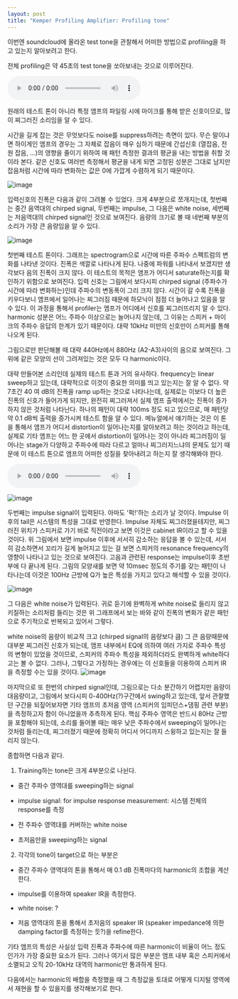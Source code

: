 ```yaml
---
layout: post
title: "Kemper Profiling Amplifier: Profiling tone"
---
```



이번엔 soundcloud에 올라온 test tone을 관찰해서 어떠한 방법으로 profiling을 하고 있는지 알아보려고 한다.




전체 profiling은 약 45초의 test tone을 쏘아보내는 것으로 이루어진다.







<audio src="/assets/images/c1d200a26167f57fcff8c75a4c824f88.mp3" controls preload></audio>





원래의 테스트 톤이 아니라 특정 앰프의 파일링 시에 마이크를 통해 받은 신호이므로, 많이 찌그러진 소리임을 알 수 있다.




시간을 길게 잡는 것은 무엇보다도 noise를 suppress하려는 측면이 있다. 무슨 말이냐면 하이게인 앰프의 경우는 그 자체로 잡음이 매우 심하기 때문에 간섭신호 (열잡음, 전원 잡음, ...)의 영향을 줄이기 위하여 매 패턴 측정한 결과의 평균을 내는 방법을 취할 것이라 본다. 같은 신호도 여러번 측정해서 평균을 내게 되면 고정된 성분은 그대로 남지만 잡음처럼 시간에 따라 변화하는 값은 0에 가깝게 수렴하게 되기 때문이다.






![image](/assets/images/920dea7c8f79a6ed32d4bbc9241e6a2a.png)

입력신호의 진폭은 다음과 같이 그려볼 수 있었다. 크게 4부분으로 쪼개지는데, 첫번째는 중간 음역대의 chirped signal, 두번째는 impulse, 그 다음은 white noise, 세번째는 저음역대의 chirped signal인 것으로 보여진다. 음량의 크기로 볼 때 네번째 부분의 소리가 가장 큰 음량임을 알 수 있다. 

![image](/assets/images/d6d6301278b349289d534c3f7b0f0c1c.png)

첫번째 테스트 톤이다. 그래프는 spectrogram으로 시간에 따른 주파수 스펙트럼의 변화를 나타낸 것이다. 진폭은 색깔로 나타나게 된다. 나중에 파워를 나타내서 보겠지만 생각보다 음의 진폭이 크지 않다. 이 테스트의 목적은 앰프가 어디서 saturate하는지를 확인하기 위함으로 보여진다. 입력 신호는 그림에서 보다시피 chirped signal (주파수가 시간에 따라 변화하는)인데 주파수의 변동폭이 그리 크지 않다. 시간이 갈 수록 진폭을 키우다보니 앰프에서 일어나는 찌그러짐 때문에 하모닉이 점점 더 늘어나고 있음을 알 수 있다. 이 과정을 통해서 profiler는 앰프가 어디에서 신호를 찌그러뜨리지 알 수 있다. harmonic 성분은 어느 주파수 이상으로는 늘어나지 않는데, 그 이유는 스피커 + 마이크의 주파수 응답의 한계가 있기 때문이다. 대략 10kHz 미만의 신호만이 스피커를 통해 나오게 된다.




그림으로만 판단해볼 때 대략 440Hz에서 880Hz (A2-A3)사이의 음으로 보여진다. 그 위에 같은 모양의 선이 그려져있는 것은 모두 다 harmonic이다. 




대략 만들어본 소리인데 실제의 테스트 톤과 거의 유사하다. frequency는 linear sweep하고 있는데, 대략적으로 이것이 중요한 의미를 띄고 있는지는 잘 알 수 없다. 약 7초간 40 여 dB의 진폭을 ramp up하는 것으로 나타나는데, 실제로는 이보다 더 높은 진폭의 신호가 들어가게 되지만, 완전히 찌그러져서 실제 앰프 출력에서는 진폭이 증가하지 않은 것처럼 나타난다. 하나의 패턴이 대략 100ms 정도 되고 있으므로, 매 패턴당 약 0.1 dB씩 출력을 증가시켜 테스트 함을 알 수 있다. 메뉴얼에서 얘기하는 것은 이 톤을 통해서 앰프가 어디서 distortion이 일어나는지를 알아보려고 하는 것이라고 하는데, 실제로 기타 앰프는 어느 한 곳에서 distortion이 일어나는 것이 아니라 찌그러짐이 일어나는 stage가 다양하고 주파수에 따라 다르고 얼마나 찌그러지느냐의 문제도 있기 때문에 이 테스트 톤으로 앰프의 어떠한 성질을 찾아내려고 하는지 잘 생각해봐야 한다.







<audio src="/assets/images/1b24bcce5dbe5d464bd41872033f4bd2.mp3" controls preload></audio>










![image](/assets/images/a849001bb0b3b2af15ffc8b17e0fb5df.png)




두번째는 impulse signal이 입력된다. 아마도 '퍽!'하는 소리가 날 것이다. Impulse 이후의 tail은 시스템의 특성을 그대로 반영한다. Impulse 자체도 찌그러졌을테지만, 찌그러진 위치가 스피커로 가기 바로 직전이라고 보면 이것은 cabinet IR이라고 할 수 있을 것이다. 위 그림에서 보면 impulse 이후에 서서히 감소하는 응답을 볼 수 있는데, 서서히 감소하면서 꼬리가 길게 늘어지고 있는 걸 보면 스피커의 resonance frequency의 영향이 나타나고 있는 것으로 보여진다. 고음과 관련된 response는 impulse이후 초반부에 다 끝나게 된다. 그림의 모양새를 보면 약 10msec 정도의 주기를 갖는 패턴이 나타나는데 이것은 100Hz 근방에 Q가 높은 특성을 가지고 있다고 해석할 수 있을 것이다.




![image](/assets/images/4c0b58060efadf84ee9ade330a147e84.png)

그 다음은 white noise가 입력된다. 귀로 듣기에 완벽하게 white noise로 들리지 않고 키질하는 소리처럼 들리는 것은 위 그래프에서 보는 바와 같이 진폭의 변화가 같은 패턴으로 주기적으로 반복되고 있어서 그렇다. 




white noise의 음량이 비교적 크고 (chirped signal의 음량보다 큼) 그 큰 음량때문에 대부분 찌그러진 신호가 되는데, 앰프 내부에서 EQ에 의하여 여러 가지로 주파수 특성의 변형이 있었을 것이므로, 스피커의 주파수 특성을 제외하더라도 완벽하게 white하다고는 볼 수 없다. 그러나, 그렇다고 가정하는 경우에는 이 신호들을 이용하여 스피커 IR을 측정할 수는 있을 것이다.
![image](/assets/images/202c90ecbd225aba709c7ba74703b498.png)

마지막으로 또 한번의 chirped signal인데, 그림으로는 다소 분간하기 어렵지만 음량이 대음량이고, 그림에서 보다시피 0-400Hz(?)구간에서 swing하고 있는데, 앞서 관찰했던 구간을 되짚어보자면 기타 앰프의 초저음 영역 (스피커의 임피던스+댐핑 관련 부분)을 측정하고자 함이 아니었을까 추측하게 된다. 핵심 주파수 영역은 반드시 80Hz 근방을 포함해야 되는데, 소리를 들어볼 때는 매우 낮은 주파수에서 sweeping이 일어나는 것처럼 들리는데, 찌그러졌기 때문에 정확히 어디서 어디까지 스윙하고 있는지는 잘 들리지 않는다. 





종합하면 다음과 같다.




1) Training하는 tone은 크게 4부분으로 나뉜다. 

- 중간 주파수 영역대를 sweeping하는 signal

- impulse signal: for impulse response measurement: 시스템 전체의 response를 측정

- 전 주파수 영역대를 커버하는 white noise

- 초저음만을 sweeping하는 signal




2) 각각의 tone이 target으로 하는 부분은

- 중간 주파수 영역대의 톤을 통해서 매 0.1 dB 진폭마다의 harmonic의 조합을 계산한다. 

- impulse를 이용하여 speaker IR을 측정한다.

- white noise: ?

- 저음 영역대의 톤을 통해서 초저음의 speaker IR (speaker impedance에 의한 damping factor를 측정하는 듯?)을 refine한다.




기타 앰프의 특성은 사실상 입력 진폭과 주파수에 따른 harmonic이 비율이 어느 정도인가가 가장 중요한 요소가 된다. 그러나 여기서 많은 부분은 앰프 내부 혹은 스피커에서 소멸되고 오직 20-10kHz 대역의 harmonic만 통과하게 된다. 




다음에서는 harmonic의 배합을 측정했을 때 그 측정값을 토대로 어떻게 디지털 영역에서 재현을 할 수 있을지를 생각해보기로 한다. 














